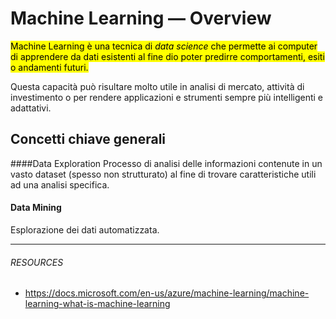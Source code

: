 # Machine Learning — Overview



<mark> Machine Learning è una tecnica di _data science_ che permette ai computer di apprendere da dati esistenti al fine dio poter predirre comportamenti, esiti o andamenti futuri. </mark>


Questa capacità può risultare molto utile in analisi di mercato, attività di investimento o per rendere applicazioni e strumenti sempre più intelligenti e adattativi.


## Concetti chiave generali

####Data Exploration
Processo di analisi delle informazioni contenute in un vasto dataset (spesso non strutturato) al fine di trovare caratteristiche utili ad una analisi specifica.

#### Data Mining
Esplorazione dei dati automatizzata.
    



---
###### RESOURCES
- https://docs.microsoft.com/en-us/azure/machine-learning/machine-learning-what-is-machine-learning